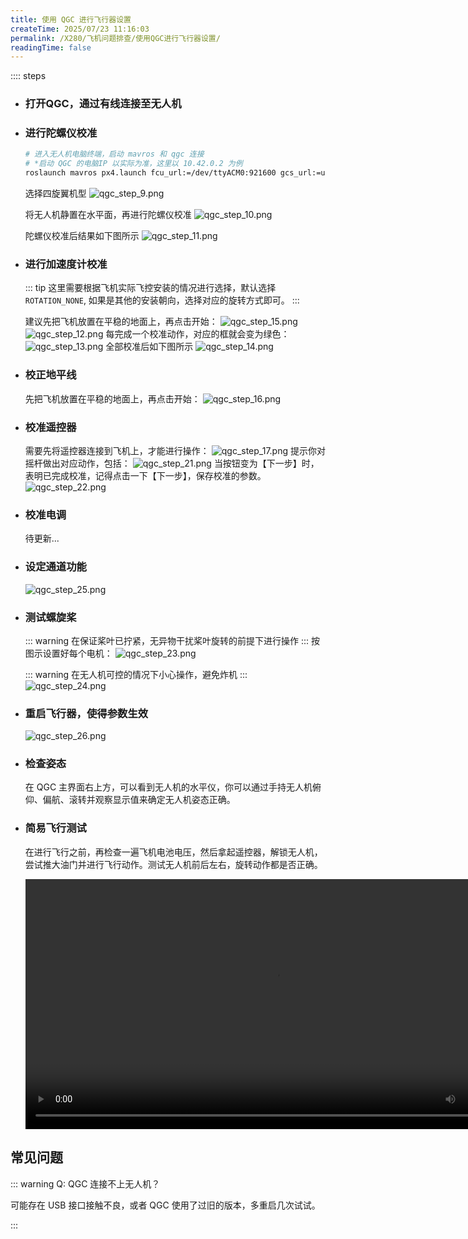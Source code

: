 ```yaml
---
title: 使用 QGC 进行飞行器设置
createTime: 2025/07/23 11:16:03
permalink: /X280/飞机问题排查/使用QGC进行飞行器设置/
readingTime: false
---
```


:::: steps
- ### 打开QGC，通过有线连接至无人机
    <!-- TODO(Derkai): 缺打开QGC，通过有线连接至无人机的示例 -->

- ### 进行陀螺仪校准
    ```bash
    # 进入无人机电脑终端，启动 mavros 和 qgc 连接
    # *启动 QGC 的电脑IP 以实际为准，这里以 10.42.0.2 为例
    roslaunch mavros px4.launch fcu_url:=/dev/ttyACM0:921600 gcs_url:=udp://:14556@10.42.0.2:14550
    ```

    选择四旋翼机型
    ![qgc_step_9.png](https://file.emnavi.tech/MEDIA_ASSETS/X152b/qgc_step_9.png)

    将无人机静置在水平面，再进行陀螺仪校准
    ![qgc_step_10.png](https://file.emnavi.tech/MEDIA_ASSETS/X152b/qgc_step_10.png)

    陀螺仪校准后结果如下图所示
    ![qgc_step_11.png](https://file.emnavi.tech/MEDIA_ASSETS/X152b/qgc_step_11.png)

- ### 进行加速度计校准

    ::: tip 这里需要根据飞机实际飞控安装的情况进行选择，默认选择 `ROTATION_NONE`, 如果是其他的安装朝向，选择对应的旋转方式即可。
    :::

    建议先把飞机放置在平稳的地面上，再点击开始：
    ![qgc_step_15.png](https://file.emnavi.tech/MEDIA_ASSETS/X152b/qgc_step_15.png)
    ![qgc_step_12.png](https://file.emnavi.tech/MEDIA_ASSETS/X152b/qgc_step_12.png)
    每完成一个校准动作，对应的框就会变为绿色：
    ![qgc_step_13.png](https://file.emnavi.tech/MEDIA_ASSETS/X152b/qgc_step_13.png)
    全部校准后如下图所示
    ![qgc_step_14.png](https://file.emnavi.tech/MEDIA_ASSETS/X152b/qgc_step_14.png)


- ### 校正地平线
    先把飞机放置在平稳的地面上，再点击开始：
    ![qgc_step_16.png](https://file.emnavi.tech/MEDIA_ASSETS/X152b/qgc_step_16.png)


- ### 校准遥控器
    需要先将遥控器连接到飞机上，才能进行操作：
    ![qgc_step_17.png](https://file.emnavi.tech/MEDIA_ASSETS/X152b/qgc_step_17.png)
    提示你对摇杆做出对应动作，包括：
    ![qgc_step_21.png](https://file.emnavi.tech/MEDIA_ASSETS/X152b/qgc_step_21.png)
    当按钮变为【下一步】时，表明已完成校准，记得点击一下【下一步】，保存校准的参数。
    ![qgc_step_22.png](https://file.emnavi.tech/MEDIA_ASSETS/X152b/qgc_step_22.png)


- ### 校准电调
    待更新...

- ### 设定通道功能
    ![qgc_step_25.png](https://file.emnavi.tech/MEDIA_ASSETS/X152b/qgc_step_25.png)

- ### 测试螺旋桨
    ::: warning 在保证桨叶已拧紧，无异物干扰桨叶旋转的前提下进行操作
    :::
    按图示设置好每个电机：
    ![qgc_step_23.png](https://file.emnavi.tech/MEDIA_ASSETS/X152b/qgc_step_23.png)

    ::: warning 在无人机可控的情况下小心操作，避免炸机
    :::
    ![qgc_step_24.png](https://file.emnavi.tech/MEDIA_ASSETS/X152b/qgc_step_24.png)


- ### 重启飞行器，使得参数生效
    ![qgc_step_26.png](https://file.emnavi.tech/MEDIA_ASSETS/X152b/qgc_step_26.png)


- ### 检查姿态
    在 QGC 主界面右上方，可以看到无人机的水平仪，你可以通过手持无人机俯仰、偏航、滚转并观察显示值来确定无人机姿态正确。

- ### 简易飞行测试
    在进行飞行之前，再检查一遍飞机电池电压，然后拿起遥控器，解锁无人机，尝试推大油门并进行飞行动作。测试无人机前后左右，旋转动作都是否正确。

    <div>
    <video width="800" controls>
        <source src="https://file.emnavi.tech/MEDIA_ASSETS/X152b/flight_demo.mp4" type="video/mp4" />
        您的浏览器不支持 video 标签。
    </video>
    </div>


## 常见问题

::: warning Q: QGC 连接不上无人机？

可能存在 USB 接口接触不良，或者 QGC 使用了过旧的版本，多重启几次试试。

:::
